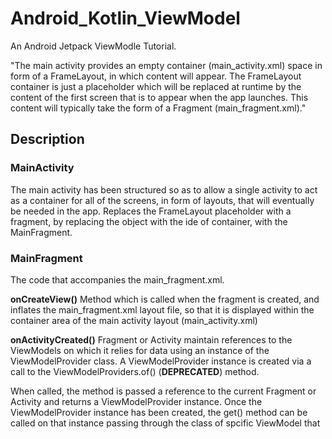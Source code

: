 # Android_Kotlin_ViewModel

An Android Jetpack ViewModle Tutorial.

"The main activity provides an empty container (main_activity.xml) space in form of a FrameLayout, in which content will appear.
The FrameLayout container is just a placeholder which will be replaced at runtime by the content of the first screen that is to appear when the app launches. This content will typically take the form of a Fragment (main_fragment.xml)."


## Description
### MainActivity
The main activity has been structured so as to allow a single activity to act as a container for all of the screens, in form of layouts, that will eventually be needed in the app.
Replaces the FrameLayout placeholder with a fragment, by replacing the object with the ide of container, with the MainFragment.


### MainFragment
The code that accompanies the main_fragment.xml.

**onCreateView()**
Method which is called when the fragment is created, and inflates the main_fragment.xml layout file, so that it is displayed within the container area of the main activity layout (main_activity.xml)

**onActivityCreated()**
Fragment or Activity maintain references to the ViewModels on which it relies for data using an instance of the ViewModelProvider class. 
A ViewModelProvider instance is created via a call to the ViewModelProviders.of() (**DEPRECATED**) method.

When called, the method is passed a reference to the current Fragment or Activity and returns a ViewModelProvider instance. Once the ViewModelProvider instance has been created, the get() method can be called on that instance passing through the class of spcific ViewModel that is required.

With access to the model view, code can now be added to the Fragment to begin working with the data model.

The onClick property of the Button is used to designate the method to be called when the button is clicked by the user. Unfortunately, this property is only able to call methods on an activity and cannot be used to call a method in a Fragmet. To get around this limitation, we will need to add som code to the Fragment class to set up an onClick listnener on the button.


### MainVieModel
The ViewModel for the activity (MainActivity.kt). This is declared as a subclass of the ViewModel android architecture component class, and is ready to be modified to store the data model for the app. The data model for the app is created within the view model.


## Litterature
Android Studio 3.5 Development Essentials - Kotlin Edition: Developing Android 10 (Q) Apps Using Android Studio 3.5 - Chapter 39
